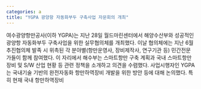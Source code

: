 ```yaml
---
categories: a
title: "YGPA 광양항 자동화부두 구축사업 자문회의 개최"
---
```

여수광양항만공사(이하 YGPA)는 지난 28일 월드마린센터에서 해양수산부와 성공적인 광양항 자동화부두 구축사업을 위한 실무협의체를 개최했다. 이날 협의체에는 지난 6월 추진협의체 발족 시 위촉된 각 분야별(항만운영사, 장비제작사, 연구기관 등) 민간전문가들이 함께 참여했다. 이 자리에서 해수부는 스마트항만 구축 계획과 국내 스마트항만 장비 및 S/W 산업 현황 등 관련 정책을 소개하고 의견을 수렴했다. 사업시행자인 YGPA는 국내기술 기반의 완전자동화 항만하역장비 개발을 위한 방안 등에 대해 논의했다. 특히 현재 국내 항만하역장비